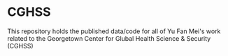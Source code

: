 # CGHSS

This repository holds the published data/code for all of Yu Fan Mei's work related to the Georgetown Center for Glubal Health Science & Security (CGHSS)

